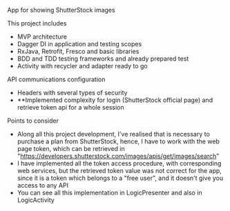 App for showing ShutterStock images

This project includes
 - MVP architecture
 - Dagger DI in application and testing scopes
 - RxJava, Retrofit, Fresco and basic libraries
 - BDD and TDD testing frameworks and already prepared test
 - Activity with recycler and adapter ready to go

API communications configuration
 - Headers with several types of security
 - **Implemented complexity for login (ShutterStock official page) and retrieve token api for a whole session
 
 Points to consider
  - Along all this project development, I've realised that is necessary to purchase a plan from ShutterStock, hence,
    I have to work with the web page token, which can be retrieved in "https://developers.shutterstock.com/images/apis/get/images/search"
  - I have implemented all the token access procedure, with corresponding web services, but the retrieved token value
    was not correct for the app, since it is a token which belongs to a "free user", and it doesn't give you access to any API
  - You can see all this implementation in LogicPresenter and also in LogicActivity